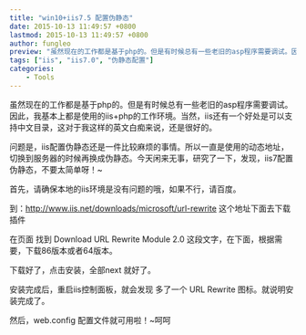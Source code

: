 ```yaml
---
title: "win10+iis7.5 配置伪静态"
date: 2015-10-13 11:49:57 +0800
lastmod: 2015-10-13 11:49:57 +0800
author: fungleo
preview: "虽然现在的工作都是基于php的。但是有时候总有一些老旧的asp程序需要调试。因此，我基本上都是使用的iis+php的工作环境。当然，iis还有一个好处是可以支持中文目录，这对于我这样的英文白痴来说，还是很好的。问题是，iis配置伪静态还是一件比较麻烦的事情。所以一直是使用的动态地址，切换到服务器的时候再换成伪静态。今天闲来无事，研究了一下，发现，iis7配置伪静态，不要太简单呀！~首先，请确保本地的"
tags: ["iis", "iis7.0", "伪静态配置"]
categories:
    - Tools
---
```


虽然现在的工作都是基于php的。但是有时候总有一些老旧的asp程序需要调试。因此，我基本上都是使用的iis+php的工作环境。当然，iis还有一个好处是可以支持中文目录，这对于我这样的英文白痴来说，还是很好的。

问题是，iis配置伪静态还是一件比较麻烦的事情。所以一直是使用的动态地址，切换到服务器的时候再换成伪静态。今天闲来无事，研究了一下，发现，iis7配置伪静态，不要太简单呀！~

首先，请确保本地的iis环境是没有问题的哦，如果不行，请百度。

到：http://www.iis.net/downloads/microsoft/url-rewrite 这个地址下面去下载插件

在页面 找到 Download URL Rewrite Module 2.0  这段文字，在下面，根据需要，下载86版本或者64版本。

下载好了，点击安装，全部next 就好了。

安装完成后，重启iis控制面板，就会发现 多了一个 URL Rewrite 图标。就说明安装完成了。

然后，web.config 配置文件就可用啦！~呵呵
